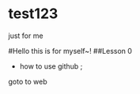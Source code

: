 test123
=======

just for me

#Hello this is for myself~!
##Lesson 0
* how to use github ;

goto to web




